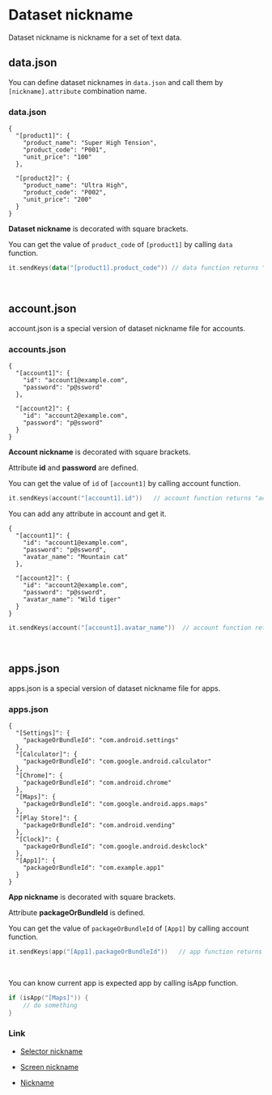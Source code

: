 # Dataset nickname

Dataset nickname is nickname for a set of text data.

## data.json

You can define dataset nicknames in `data.json` and call them by `[nickname].attribute` combination name.

### data.json

```
{
  "[product1]": {
    "product_name": "Super High Tension",
    "product_code": "P001",
    "unit_price": "100"
  },

  "[product2]": {
    "product_name": "Ultra High",
    "product_code": "P002",
    "unit_price": "200"
  }
}
```

**Dataset nickname** is decorated with square brackets.

You can get the value of `product_code` of `[product1]` by calling `data` function.

```kotlin
it.sendKeys(data("[product1].product_code")) // data function returns "P001"
```

<br>

## account.json

account.json is a special version of dataset nickname file for accounts.

### accounts.json

```
{
  "[account1]": {
    "id": "account1@example.com",
    "password": "p@ssword"
  },

  "[account2]": {
    "id": "account2@example.com",
    "password": "p@ssword"
  }
}
```

**Account nickname** is decorated with square brackets.

Attribute **id** and **password** are defined.

You can get the value of `id` of `[account1]` by calling account function.

```kotlin
it.sendKeys(account("[account1].id"))   // account function returns "account1@example.com"
```

You can add any attribute in account and get it.

```
{
  "[account1]": {
    "id": "account1@example.com",
    "password": "p@ssword",
    "avatar_name": "Mountain cat"
  },

  "[account2]": {
    "id": "account2@example.com",
    "password": "p@ssword",
    "avatar_name": "Wild tiger"
  }
}
```

```kotlin
it.sendKeys(account("[account1].avatar_name"))  // account function returns "Mountain cat"
```

<br>

## apps.json

apps.json is a special version of dataset nickname file for apps.

### apps.json

```
{
  "[Settings]": {
    "packageOrBundleId": "com.android.settings"
  },
  "[Calculator]": {
    "packageOrBundleId": "com.google.android.calculator"
  },
  "[Chrome]": {
    "packageOrBundleId": "com.android.chrome"
  },
  "[Maps]": {
    "packageOrBundleId": "com.google.android.apps.maps"
  },
  "[Play Store]": {
    "packageOrBundleId": "com.android.vending"
  },
  "[Clock]": {
    "packageOrBundleId": "com.google.android.deskclock"
  },
  "[App1]": {
    "packageOrBundleId": "com.example.app1"
  }
}
```

**App nickname** is decorated with square brackets.

Attribute **packageOrBundleId** is defined.

You can get the value of `packageOrBundleId` of `[App1]` by calling account function.

```kotlin
it.sendKeys(app("[App1].packageOrBundleId"))   // app function returns "com.example.app1"
```

<br>

You can know current app is expected app by calling isApp function.

```kotlin
if (isApp("[Maps]")) {
    // do something
}
```

### Link

- [Selector nickname](selector_nickname.md)

- [Screen nickname](screen_nickname.md)

- [Nickname](nickname.md)
